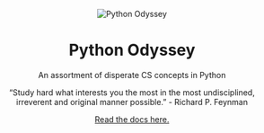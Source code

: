 <p align="center">
 <img src="https://i.imgur.com/rSyq3MW.png" alt="Python Odyssey"></a>
</p>

<h1 align="center">Python Odyssey</h1>
<p align="center">An assortment of disperate CS concepts in Python</p>
<div align="center">
 
<p align='center'>“Study hard what interests you the most in the most undisciplined, irreverent and original manner possible.” - Richard P. Feynman</p>

<p align='center'>
 <a href ="https://app.gitbook.com/@rednafi/s/py-odyssey/">Read the docs here.</a>
</p>



